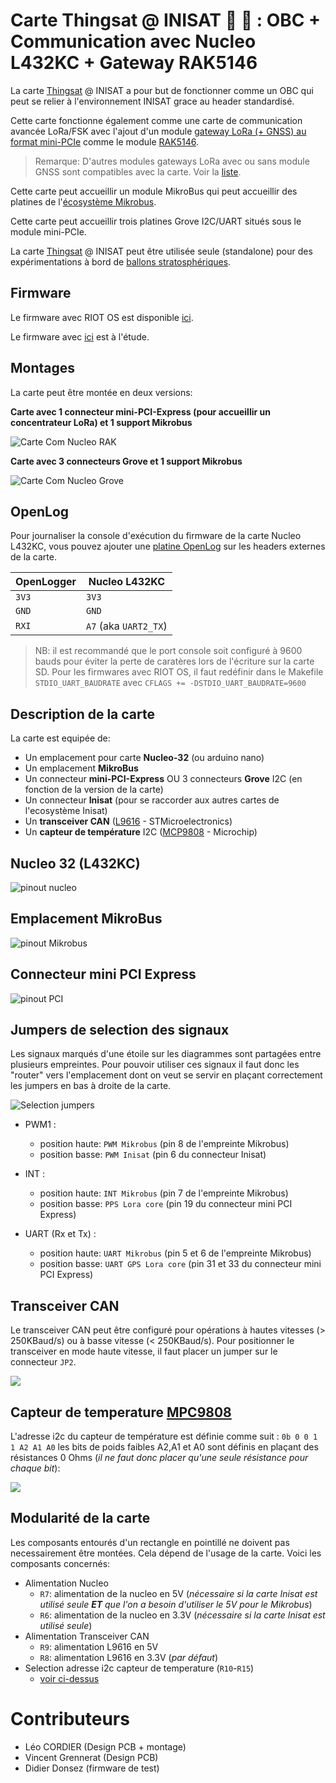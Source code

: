 # **Carte Thingsat @ INISAT 📡 🚀 : OBC + Communication avec Nucleo L432KC + Gateway RAK5146**

La carte [Thingsat](https://gricad-gitlab.univ-grenoble-alpes.fr/thingsat/public/-/blob/master/README.md?ref_type=heads) @ INISAT a pour but de fonctionner comme un OBC qui peut se relier à l'environnement INISAT grace au header standardisé. 

Cette carte fonctionne également comme une carte de communication avancée LoRa/FSK avec l'ajout d'un module [gateway LoRa (+ GNSS) au format mini-PCIe](https://www.mikroe.com/mikrobus) comme le module [RAK5146](../../sx1302_modules).

> Remarque: D'autres modules gateways LoRa avec ou sans module GNSS sont compatibles avec la carte. Voir la [liste](../../sx1302_modules).

Cette carte peut accueillir un module MikroBus qui peut accueillir des platines de l'[écosystème Mikrobus](https://www.mikroe.com/mikrobus).

Cette carte peut accueillir trois platines Grove I2C/UART situés sous le module mini-PCIe.

La carte [Thingsat](https://gricad-gitlab.univ-grenoble-alpes.fr/thingsat/public/-/blob/master/README.md?ref_type=heads) @ INISAT peut être utilisée seule (standalone) pour des expérimentations à bord de [ballons stratosphériques](https://gricad-gitlab.univ-grenoble-alpes.fr/thingsat/public/-/blob/master/balloons/README.md).

## Firmware

Le firmware avec RIOT OS est disponible [ici](../../Software/riot).

Le firmware avec [ici](../../Software/arduino) est à l'étude.

## Montages

La carte peut être montée en deux versions:

**Carte avec 1 connecteur mini-PCI-Express (pour accueillir un concentrateur LoRa) et 1 support Mikrobus**

![Carte Com Nucleo RAK](images/Com_Nucleo-L432kc_rak.png)

**Carte avec 3 connecteurs Grove et 1 support Mikrobus**

![Carte Com Nucleo Grove](images/Com_Nucleo-L432kc_grove.png)

## OpenLog

Pour journaliser la console d'exécution du firmware de la carte Nucleo L432KC, vous pouvez ajouter une [platine OpenLog](https://github.com/CampusIoT/tutorial/tree/master/openlogger) sur les headers externes de la carte.

| OpenLogger | Nucleo L432KC |
| ---------- | ------------- |
| `3V3` | `3V3` |
| `GND` | `GND` |
| `RXI` | `A7` (aka `UART2_TX`) | 

> NB: il est recommandé que le port console soit configuré à 9600 bauds pour éviter la perte de caratères lors de l'écriture sur la carte SD. Pour les firmwares avec RIOT OS, il faut redéfinir dans le Makefile `STDIO_UART_BAUDRATE` avec `CFLAGS += -DSTDIO_UART_BAUDRATE=9600`


## Description de la carte
La carte est equipée de:

 - Un emplacement pour carte **Nucleo-32** (ou arduino nano)
 - Un emplacement **MikroBus**
 - Un connecteur **mini-PCI-Express** OU 3 connecteurs **Grove** I2C (en fonction de la version de la carte)
 - Un connecteur **Inisat** (pour se raccorder aux autres cartes de l'ecosystème Inisat)
 - Un **transceiver CAN** ([L9616](https://www.st.com/en/automotive-analog-and-power/l9616.html) - STMicroelectronics)
 - Un **capteur de température** I2C ([MCP9808](https://www.microchip.com/en-us/product/mcp9808#document-table) - Microchip)

## Nucleo 32 (L432KC)

![pinout nucleo](images/pinout_nucleo.png)

## Emplacement MikroBus

![pinout Mikrobus](images/pinout_mikrobus.png)

## Connecteur mini PCI Express

![pinout PCI](images/pinout_pci.png)

## Jumpers de selection des signaux

Les signaux marqués d'une étoile sur les diagrammes sont partagées entre plusieurs empreintes.
Pour pouvoir utiliser ces signaux il faut donc les "router" vers l'emplacement dont on veut se servir en plaçant correctement les jumpers en bas à droite de la carte.

![Selection jumpers](images/jumpers.png)

- PWM1 : 
	- position haute: `PWM Mikrobus` 		(pin 8 de l'empreinte Mikrobus)
	- position basse: `PWM Inisat` 		(pin 6 du connecteur Inisat)
	
- INT :
	- position haute: `INT Mikrobus` 		(pin 7 de l'empreinte Mikrobus)
	- position basse: `PPS Lora core` 	(pin 19 du connecteur mini PCI Express)
	
- UART (Rx et Tx) :
	- position haute: `UART Mikrobus` 	(pin 5 et 6 de l'empreinte Mikrobus)
	- position basse: `UART GPS Lora core` (pin 31 et 33 du connecteur mini PCI Express)

	
## Transceiver CAN
Le transceiver CAN peut être configuré pour opérations à hautes vitesses (> 250KBaud/s) ou à basse vitesse (< 250KBaud/s).
Pour positionner le transceiver en mode haute vitesse, il faut placer un jumper sur le connecteur `JP2`.

![](images/High_speed_CAN.png)

## Capteur de temperature [MPC9808](https://www.microchip.com/en-us/product/mcp9808#document-table)

L'adresse i2c du capteur de température est définie comme suit : `0b 0 0 1 1 A2 A1 A0`
les bits de poids faibles A2,A1 et A0 sont définis en plaçant des résistances 0 Ohms (_il ne faut donc placer qu'une seule résistance pour chaque bit_): 
 
![](images/selection_adresse.png)

## Modularité de la carte

Les composants entourés d'un rectangle en pointillé ne doivent pas necessairement être montées. Cela dépend de l'usage de la carte. Voici les composants concernés:

* Alimentation Nucleo
	* `R7`: alimentation de la nucleo en 5V (_nécessaire si la carte Inisat est utilisé seule **ET** que l'on a besoin d'utiliser le 5V pour le Mikrobus_)
	* `R6`: alimentation de la nucleo en 3.3V (_nécessaire si la carte Inisat est utilisé seule_)
* Alimentation Transceiver CAN
	* `R9`: alimentation L9616 en 5V
	* `R8`: alimentation L9616 en 3.3V (_par défaut_)
* Selection adresse i2c capteur de temperature (`R10`-`R15`)
	* [voir ci-dessus](#capteur-de-temperature)


# Contributeurs

* Léo CORDIER (Design PCB + montage)
* Vincent Grennerat (Design PCB)
* Didier Donsez (firmware de test)
